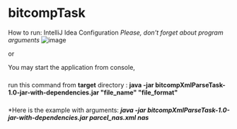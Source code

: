 # bitcompTask
How to run:
IntelliJ Idea Configuration 
*Please, don't forget about program arguments*
![image](https://user-images.githubusercontent.com/48911257/118643556-02596300-b7dd-11eb-81d9-c38a9a030ba3.png)

or

You may start the application from console,
###
run this command from **target** directory : **java -jar bitcompXmlParseTask-1.0-jar-with-dependencies.jar "file_name" "file_format"**

###
*Here is the example with arguments:  ***java -jar bitcompXmlParseTask-1.0-jar-with-dependencies.jar parcel_nas.xml nas***

